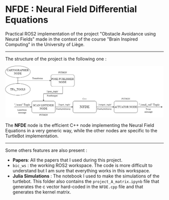 # NFDE : Neural Field Differential Equations
Practical ROS2 implementation of the project "Obstacle Avoidance using Neural Fields" made in the context of the course "Brain Inspired Computing" in the University of Liège. 

---

The structure of the project is the following one : 

![](figures/structure.png)

The **NFDE** node is the efficient C++ node implementing the Neural Field Equations in a very generic way, while the other nodes are specific to the TurtleBot implementation. 

--- 

Some others features are also present : 
- **Papers**: All the papers that I used during this project.
- `bic_ws` : the working ROS2 workspace. The code is more difficult to understand but I am sure that everything works in this workspace.
- **Julia Simulations** : The notebook I used to make the simulations of the turtlebot. This folder also contains the `project_A_matrix.ipynb` file that generates the c vector hard-coded in the `NFDE.cpp` file and that generates the kernel matrix. 

